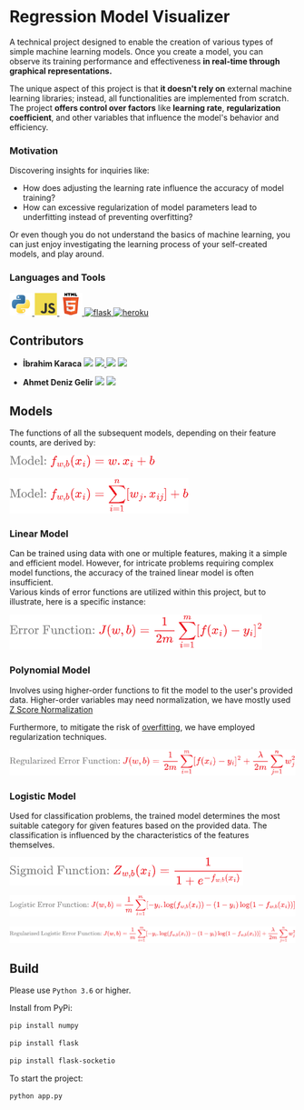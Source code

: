 # Regression Model Visualizer
A technical project designed to enable the creation of various types of simple machine learning models.
Once you create a model, you can observe its training performance and effectiveness **in real-time through graphical 
representations.**

The unique aspect of this project 
is that **it doesn't rely on** external machine learning libraries; instead, all functionalities are implemented from scratch. 
The project **offers control over factors** like **learning rate**, **regularization coefficient**, and other 
variables that influence the model's behavior and efficiency.

<h3 align="left">Motivation</h3>  
Discovering insights for inquiries like:

- How does adjusting the learning rate influence the accuracy of model training?
- How can excessive regularization of model parameters lead to underfitting instead of preventing overfitting?

Or even though you do not understand the basics of machine learning, you can just enjoy investigating the learning process of your self-created models, and play around.

<h3 align="left">Languages and Tools</h3>
<p align="left"> <a href="https://www.python.org" target="_blank" rel="noreferrer"> <img src="https://raw.githubusercontent.com/devicons/devicon/master/icons/python/python-original.svg" alt="python" width="40" height="40"/> </a> <a href="https://developer.mozilla.org/en-US/docs/Web/JavaScript" target="_blank" rel="noreferrer"> <img src="https://raw.githubusercontent.com/devicons/devicon/master/icons/javascript/javascript-original.svg" alt="javascript" width="40" height="40"/> </a> <a href="https://www.w3.org/html/" target="_blank" rel="noreferrer"> <img src="https://raw.githubusercontent.com/devicons/devicon/master/icons/html5/html5-original-wordmark.svg" alt="html5" width="40" height="40"/> </a>  <a href="https://flask.palletsprojects.com/" target="_blank" rel="noreferrer"> <img src="https://www.vectorlogo.zone/logos/pocoo_flask/pocoo_flask-icon.svg" alt="flask" width="40" height="40"/> </a> <a href="https://heroku.com" target="_blank" rel="noreferrer"> <img src="https://www.vectorlogo.zone/logos/heroku/heroku-icon.svg" alt="heroku" width="40" height="40"/> </a>  </p>

## **Contributors**
- **İbrahim Karaca**
  <img src="https://raw.githubusercontent.com/ultralytics/assets/main/social/logo-transparent.png" width="2.5%"/>
      <a href="https://github.com/karaca-i">
          <img
            src="https://media.roboflow.com/notebooks/template/icons/purple/github.png?ik-sdk-version=javascript-1.4.3&updatedAt=1672949633691"
            width="2.5%"
          />
      </a>
  <img src="https://raw.githubusercontent.com/ultralytics/assets/main/social/logo-transparent.png" width="2.5%"/>
      <a href="https://www.linkedin.com/in/karaca-ibrahim/">
          <img
            src="https://media.roboflow.com/notebooks/template/icons/purple/linkedin.png?ik-sdk-version=javascript-1.4.3&updatedAt=1672949633691"
            width="2.5%"
          />
      </a>   
      
- **Ahmet Deniz Gelir**
  <img src="https://raw.githubusercontent.com/ultralytics/assets/main/social/logo-transparent.png" width="2.5%"/>
      <a href="https://github.com/adenizgelir0">
          <img
            src="https://media.roboflow.com/notebooks/template/icons/purple/github.png?ik-sdk-version=javascript-1.4.3&updatedAt=1672949633691"
            width="2.5%"
          />
      </a>

## Models
The functions of all the subsequent models, depending on their feature counts, are derived by:

![single](https://github.com/karaca-i/RegressionModel/blob/main/images/singlemodel.png)

![multi](https://github.com/karaca-i/RegressionModel/blob/main/images/multimodel.png)

### Linear Model
Can be trained using data with one or multiple features, making it a simple and efficient model. However, for intricate problems requiring complex model functions, the accuracy of the trained linear model is often insufficient.  
Various kinds of error functions are utilized within this project, but to illustrate, here is a specific instance:

![error](https://github.com/karaca-i/RegressionModel/blob/main/images/costfunc.png)

### Polynomial Model 
Involves using higher-order functions to fit the model to the user's provided data.
Higher-order variables may need normalization, we have mostly used [Z Score Normalization](https://en.wikipedia.org/wiki/Standard_score)

Furthermore, to mitigate the risk of [overfitting](https://en.wikipedia.org/wiki/Overfitting), we have employed regularization techniques.

![regerror](https://github.com/karaca-i/RegressionModel/blob/main/images/regerror.png)
### Logistic Model 
Used for classification problems, the trained model determines the most suitable category for given features based on the provided data. The classification is influenced by the characteristics of the features themselves.

![sigmoid](https://github.com/karaca-i/RegressionModel/blob/main/images/sigmoid.png)

![logerr](https://github.com/karaca-i/RegressionModel/blob/main/images/logerr.png)

![logregerr](https://github.com/karaca-i/RegressionModel/blob/main/images/logregerr.png)

## Build
Please use `Python 3.6` or higher.  

Install from PyPi:
```bash
pip install numpy
```
```bash
pip install flask
```
```bash
pip install flask-socketio
```
To start the project:
```bash
python app.py
```
